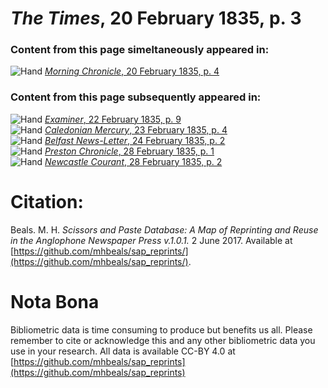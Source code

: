 # *The Times*, 20 February 1835, p. 3  
  
### Content from this page simeltaneously appeared in:  
![Hand](http://scissorsandpaste.net/wp-content/uploads/2017/06/smallhandpointer.png) [*Morning Chronicle*, 20 February 1835, p. 4](https://mhbeals.github.io/sap_html/Morning-Chronicle/Morning-Chronicle-20-February-1835-p-4)  
  
### Content from this page subsequently appeared in:  
![Hand](http://scissorsandpaste.net/wp-content/uploads/2017/06/smallhandpointer.png) [*Examiner*, 22 February 1835, p. 9](https://mhbeals.github.io/sap_html/Examiner/Examiner-22-February-1835-p-9)  
![Hand](http://scissorsandpaste.net/wp-content/uploads/2017/06/smallhandpointer.png) [*Caledonian Mercury*, 23 February 1835, p. 4](https://mhbeals.github.io/sap_html/Caledonian-Mercury/Caledonian-Mercury-23-February-1835-p-4)  
![Hand](http://scissorsandpaste.net/wp-content/uploads/2017/06/smallhandpointer.png) [*Belfast News-Letter*, 24 February 1835, p. 2](https://mhbeals.github.io/sap_html/Belfast-News-Letter/Belfast-News-Letter-24-February-1835-p-2)  
![Hand](http://scissorsandpaste.net/wp-content/uploads/2017/06/smallhandpointer.png) [*Preston Chronicle*, 28 February 1835, p. 1](https://mhbeals.github.io/sap_html/Preston-Chronicle/Preston-Chronicle-28-February-1835-p-1)  
![Hand](http://scissorsandpaste.net/wp-content/uploads/2017/06/smallhandpointer.png) [*Newcastle Courant*, 28 February 1835, p. 2](https://mhbeals.github.io/sap_html/Newcastle-Courant/Newcastle-Courant-28-February-1835-p-2)  


# Citation: 

Beals. M. H. *Scissors and Paste Database: A Map of Reprinting and Reuse in the Anglophone Newspaper Press v.1.0.1.* 2 June 2017. Available at [https://github.com/mhbeals/sap_reprints/](https://github.com/mhbeals/sap_reprints/). 

# Nota Bona

Bibliometric data is time consuming to produce but benefits us all. Please remember to cite or acknowledge this and any other bibliometric data you use in your research. All data is available CC-BY 4.0 at [https://github.com/mhbeals/sap_reprints](https://github.com/mhbeals/sap_reprints)